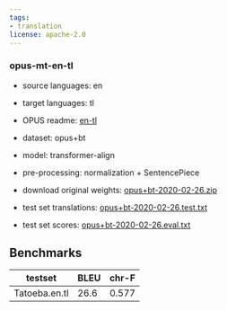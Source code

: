 ```yaml
---
tags:
- translation
license: apache-2.0
---
```


### opus-mt-en-tl

* source languages: en
* target languages: tl
*  OPUS readme: [en-tl](https://github.com/Helsinki-NLP/OPUS-MT-train/blob/master/models/en-tl/README.md)

*  dataset: opus+bt
* model: transformer-align
* pre-processing: normalization + SentencePiece
* download original weights: [opus+bt-2020-02-26.zip](https://object.pouta.csc.fi/OPUS-MT-models/en-tl/opus+bt-2020-02-26.zip)
* test set translations: [opus+bt-2020-02-26.test.txt](https://object.pouta.csc.fi/OPUS-MT-models/en-tl/opus+bt-2020-02-26.test.txt)
* test set scores: [opus+bt-2020-02-26.eval.txt](https://object.pouta.csc.fi/OPUS-MT-models/en-tl/opus+bt-2020-02-26.eval.txt)

## Benchmarks

| testset               | BLEU  | chr-F |
|-----------------------|-------|-------|
| Tatoeba.en.tl 	| 26.6 	| 0.577 |

